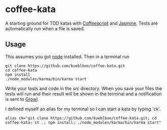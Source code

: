 # coffee-kata

A starting ground for TDD katas with [Coffeescript] and [Jasmine]. Tests are automatically run when a file is saved.

## Usage

This assumes you got [node] installed. Then in a terminal run

    git clone https://github.com/kueblboe/coffee-kata.git
    cd coffee-kata
    npm install
    ./node_modules/karma/bin/karma start

Write your tests and code in the _src_ directory. When you save your files the tests will run and their result will be shown in the terminal and a notification is sent to [Growl].

I defined myself an alias for my terminal so I can start a kata by typing 'ck'.

    alias ck="git clone https://github.com/kueblboe/coffee-kata.git; cd coffee-kata; st .; npm install; ./node_modules/karma/bin/karma start"

[Coffeescript]: http://coffeescript.org/
[Jasmine]: http://jasmine.github.io/
[node]: http://nodejs.org/
[Karma]: http://karma-runner.github.io/0.12/index.html
[Growl]: http://growl.info/